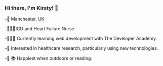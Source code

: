 ### Hi there, I'm Kirsty! 👋


-📍 Manchester, UK 

-👩🏻‍⚕️ICU and Heart Failure Nurse.

-👩🏻‍💻  Currently learning web development with The Developer Academy.

-💉 Interested in healthcare research, particularly using new technologies.

-🌿 📚 Happiest when outdoors or reading.

